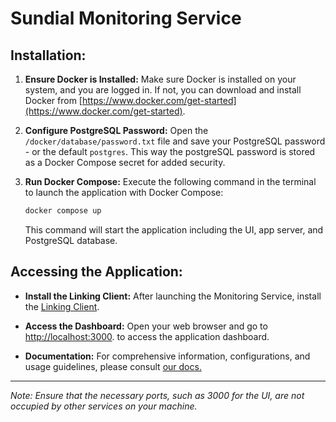 # Sundial Monitoring Service

## Installation:

1. **Ensure Docker is Installed:**
   Make sure Docker is installed on your system, and you are logged in. If not, you can download and install Docker from [https://www.docker.com/get-started](https://www.docker.com/get-started).

2. **Configure PostgreSQL Password:**
   Open the `/docker/database/password.txt` file and save your PostgreSQL password - or the default `postgres`. This way the postgreSQL password is stored as a Docker Compose secret for added security. 

3. **Run Docker Compose:**
   Execute the following command in the terminal to launch the application with Docker Compose:

    ```bash
    docker compose up
    ```

   This command will start the application including the UI, app server, and PostgreSQL database.

## Accessing the Application:

- **Install the Linking Client:**
   After launching the Monitoring Service, install the [Linking Client](https://github.com/Project-Sundial/linking-client-executables).

- **Access the Dashboard:**
   Open your web browser and go to [http://localhost:3000](http://localhost:3000). to access the application dashboard.

- **Documentation:**
   For comprehensive information, configurations, and usage guidelines,  please consult [our docs.](https://sundial-docs.notion.site/Documentation-30c6f3cb1290473687ef55f8e4142e2e?pvs=4)

---

*Note: Ensure that the necessary ports, such as 3000 for the UI, are not occupied by other services on your machine.*

